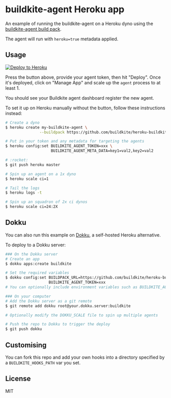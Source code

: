 # buildkite-agent Heroku app

An example of running the buildkite-agent on a Heroku dyno using the [buildkite-agent build pack](https://github.com/buildkite/heroku-buildkite-agent-buildpack).

The agent will run with `heroku=true` metadata applied.

## Usage

[![Deploy to Heroku](https://www.herokucdn.com/deploy/button.png)](https://heroku.com/deploy)

Press the button above, provide your agent token, then hit "Deploy". Once it's
deployed, click on "Manage App" and scale up the `agent` process to at least 1.

You should see your Buildkite agent dashboard register the new agent.

To set it up on Heroku manually without the button, follow these instructions instead:

```bash
# Create a dyno
$ heroku create my-buildkite-agent \
               --buildpack https://github.com/buildkite/heroku-buildkite-agent-buildpack.git

# Put in your token and any metadata for targeting the agents
$ heroku config:set BUILDKITE_AGENT_TOKEN=xxx \
                    BUILDKITE_AGENT_META_DATA=key1=val2,key2=val2

# :rocket:
$ git push heroku master

# Spin up an agent on a 1x dyno
$ heroku scale ci=1

# Tail the logs
$ heroku logs -t

# Spin up an squadron of 2x ci dynos
$ heroku scale ci=24:2X
```

## Dokku

You can also run this example on [Dokku](https://github.com/dokku/dokku), a self-hosted Heroku alternative.

To deploy to a Dokku server:

```bash
### On the Dokku server
# Create an app
$ dokku apps:create buildkite

# Set the required variables
$ dokku config:set BUILDPACK_URL=https://github.com/buildkite/heroku-buildkite-agent-buildpack.git \
                   BUILDKITE_AGENT_TOKEN=xxx
# You can optionally include environment variables such as BUILDKITE_AGENT_NAME (see package.json for full list)

### On your computer
# Add the Dokku server as a git remote
$ git remote add dokku root@your.dokku.server:buildkite

# Optionally modify the DOKKU_SCALE file to spin up multiple agents

# Push the repo to Dokku to trigger the deploy
$ git push dokku
```

## Customising

You can fork this repo and add your own hooks into a directory specified by a `BUILDKITE_HOOKS_PATH` var you set.

## License

MIT
